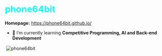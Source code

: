 <h1 align="left" style="color:cyan;">phone64bit</h1>

<b>Homepage:</b> <a href="https://phone64bit.github.io/" target="_blank">https://phone64bit.github.io/</a><br>
- 🌱 I’m currently learning **Competitive Programming, AI and Back-end Development**

<p>&nbsp;<img align="center" src="https://github-readme-stats.vercel.app/api?username=phone64bit&show_icons=true&locale=en" alt="phone64bit" /></p>
